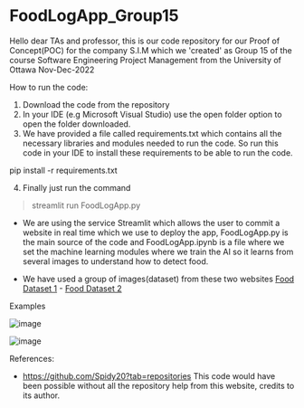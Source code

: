 # FoodLogApp_Group15
Hello dear TAs and professor, this is our code repository for our Proof of Concept(POC) for the company S.I.M which we 'created' as Group 15 of the course Software Engineering Project Management from the University of Ottawa Nov-Dec-2022

How to run the code:

1. Download the code from the repository
2. In your IDE (e.g Microsoft Visual Studio) use the open folder option to open the folder downloaded.
3. We have provided a file called requirements.txt which contains all the necessary libraries and modules needed to run the code. 
So run this code in your IDE to install these requirements to be able to run the code.

pip install -r requirements.txt

4. Finally just run the command

> streamlit run FoodLogApp.py

- We are using the service Streamlit which allows the user to commit a website in real time which we use to deploy the app, FoodLogApp.py is the main source of the code and FoodLogApp.ipynb is a file where we set the machine learning modules where we train the AI so it learns from several images to understand how to detect food.

- We have used a group of images(dataset) from these two websites [Food Dataset 1](https://data.vision.ee.ethz.ch/cvl/datasets_extra/food-101/) - [Food Dataset 2](https://www.kaggle.com/datasets/kritikseth/fruit-and-vegetable-image-recognition)

Examples

![image](https://user-images.githubusercontent.com/113482288/200460025-aa259841-795a-4721-b9a7-cadfde99e9a9.png)

![image](https://user-images.githubusercontent.com/113482288/200460177-fa790e1c-5745-4eed-b159-a1466a853a03.png)

References:

- https://github.com/Spidy20?tab=repositories This code would have been possible without all the repository help from this website, credits to its author.
